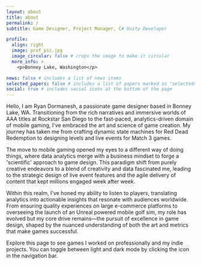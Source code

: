 ```yaml
---
layout: about
title: about
permalink: /
subtitle: Game Designer, Project Manager, C# Unity Developer

profile:
  align: right
  image: prof_pic.jpg
  image_circular: false # crops the image to make it circular
  more_info: >
    <p>Bonney Lake, Washington</p>

news: false # includes a list of news items
selected_papers: false # includes a list of papers marked as "selected={true}"
social: true # includes social icons at the bottom of the page
---
```


Hello, I am Ryan Dormanesh, a passionate game designer based in Bonney Lake, WA. Transitioning from the rich narratives and immersive worlds of AAA titles at Rockstar San Diego to the fast-paced, analytics-driven domain of mobile gaming, I've embraced the art and science of game creation. My journey has taken me from crafting dynamic state machines for Red Dead Redemption to designing levels and live events for Match 3 games.

The move to mobile gaming opened my eyes to a different way of doing things, where data analytics merge with a business mindset to forge a 'scientific' approach to game design. This paradigm shift from purely creative endeavors to a blend of creativity and data fascinated me, leading to the strategic design of live event features and the agile delivery of content that kept millions engaged week after week.

Within this realm, I've honed my ability to listen to players, translating analytics into actionable insights that resonate with audiences worldwide. From ensuring quality experiences on large e-commerce platforms to overseeing the launch of an Unreal powered mobile golf sim, my role has evolved but my core drive remains—the pursuit of excellence in game design, shaped by the nuanced understanding of both the art and metrics that make games successful.

Explore this page to see games I worked on professionally and my indie projects. You can toggle between light and dark mode by clicking the icon in the navigation bar.
